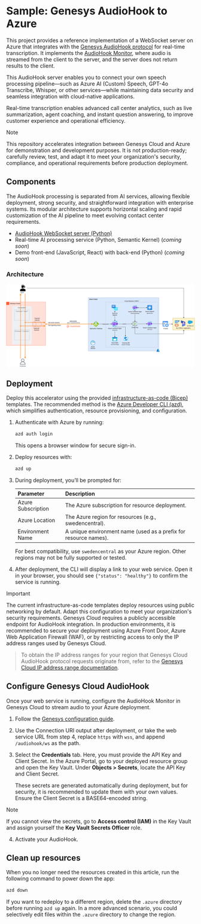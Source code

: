 # Sample: Genesys AudioHook to Azure

This project provides a reference implementation of a WebSocket server on Azure that integrates with the [Genesys AudioHook protocol](https://developer.genesys.cloud/devapps/audiohook) for real-time transcription. It implements the [AudioHook Monitor](https://help.mypurecloud.com/articles/audiohook-monitor-overview/), where audio is streamed from the client to the server, and the server does not return results to the client.

This AudioHook server enables you to connect your own speech processing pipeline—such as Azure AI (Custom) Speech, GPT-4o Transcribe, Whisper, or other services—while maintaining data security and seamless integration with cloud-native applications.

Real-time transcription enables advanced call center analytics, such as live summarization, agent coaching, and instant question answering, to improve customer experience and operational efficiency.

> [!NOTE]
> This repository accelerates integration between Genesys Cloud and Azure for demonstration and development purposes. It is not production-ready; carefully review, test, and adapt it to meet your organization's security, compliance, and operational requirements before production deployment.

## Components

The AudioHook processing is separated from AI services, allowing flexible deployment, strong security, and straightforward integration with enterprise systems. Its modular architecture supports horizontal scaling and rapid customization of the AI pipeline to meet evolving contact center requirements.

- [AudioHook WebSocket server (Python)](./server/python)
- Real-time AI processing service (Python, Semantic Kernel) (_coming soon_)
- Demo front-end (JavaScript, React) with back-end (Python) (_coming soon_)

### Architecture

![Real-time architecture](./docs/images/real-time-architecture.png)

## Deployment

Deploy this accelerator using the provided [infrastructure-as-code (Bicep)](./infra) templates. The recommended method is the [Azure Developer CLI (azd)](https://learn.microsoft.com/en-us/azure/developer/azure-developer-cli/), which simplifies authentication, resource provisioning, and configuration.

1. Authenticate with Azure by running:

    ```bash
    azd auth login
    ```

    This opens a browser window for secure sign-in.

2. Deploy resources with:

    ```bash
    azd up
    ```

3. During deployment, you’ll be prompted for:

    | Parameter           | Description                                                                 |
    |---------------------|-----------------------------------------------------------------------------|
    | Azure Subscription  | The Azure subscription for resource deployment.                              |
    | Azure Location      | The Azure region for resources (e.g., swedencentral).                       |
    | Environment Name    | A unique environment name (used as a prefix for resource names).             |

    For best compatibility, use `swedencentral` as your Azure region. Other regions may not be fully supported or tested.

4. After deployment, the CLI will display a link to your web service. Open it in your browser, you should see `{"status": "healthy"}` to confirm the service is running.


> [!IMPORTANT]
> The current infrastructure-as-code templates deploy resources using public networking by default. Adapt this configuration to meet your organization's security requirements. Genesys Cloud requires a publicly accessible endpoint for AudioHook integration. In production environments, it is recommended to secure your deployment using Azure Front Door, Azure Web Application Firewall (WAF), or by restricting access to only the IP address ranges used by Genesys Cloud.

> To obtain the IP address ranges for your region that Genesys Cloud AudioHook protocol requests originate from, refer to the [Genesys Cloud IP address range documentation](https://help.mypurecloud.com/faqs/obtain-the-ip-address-range-for-my-region-for-audiohook/).


## Configure Genesys Cloud AudioHook

Once your web service is running, configure the AudioHook Monitor in Genesys Cloud to stream audio to your Azure deployment.

1. Follow the [Genesys configuration guide](https://help.mypurecloud.com/articles/configure-and-activate-audiohook-monitor-in-genesys-cloud/).

2. Use the Connection URI output after deployment, or take the web service URL from step 4, replace `https` with `wss`, and append `/audiohook/ws` as the path.

3. Select the **Credentials** tab. Here, you must provide the API Key and Client Secret. In the Azure Portal, go to your deployed resource group and open the Key Vault. Under **Objects > Secrets**, locate the API Key and Client Secret.

    These secrets are generated automatically during deployment, but for security, it is recommended to update them with your own values. Ensure the Client Secret is a BASE64-encoded string.

> [!NOTE]
> If you cannot view the secrets, go to **Access control (IAM)** in the Key Vault and assign yourself the **Key Vault Secrets Officer** role.

4. Activate your AudioHook.

## Clean up resources

When you no longer need the resources created in this article, run the following command to power down the app:

```bash
azd down
```

If you want to redeploy to a different region, delete the `.azure` directory before running `azd up` again. In a more advanced scenario, you could selectively edit files within the `.azure` directory to change the region.
